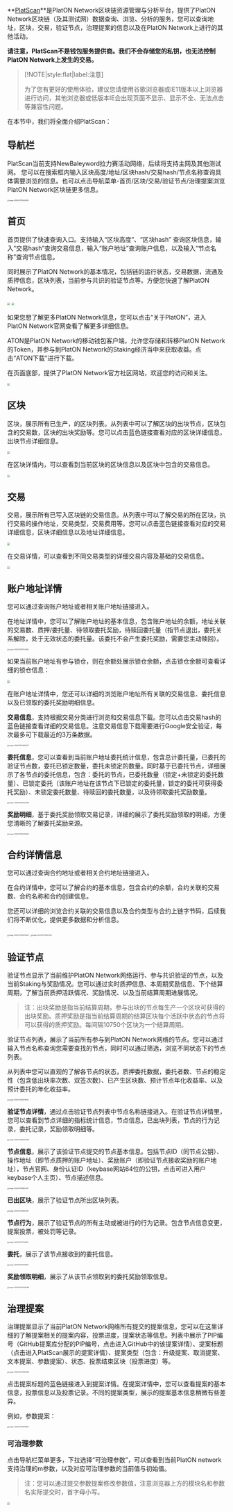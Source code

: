 **[PlatScan](https://platscan.test.platon.network/)**是PlatON Network区块链资源管理与分析平台，提供了PlatON Network区块链（及其测试网）数据查询、浏览、分析的服务，您可以查询地址，区块，交易，验证节点，治理提案的信息以及在PlatON Network上进行的其他活动。

**请注意，PlatScan不是钱包服务提供商。我们不会存储您的私钥，也无法控制PlatON Network上发生的交易。**

> [!NOTE|style:flat|label:注意]
>
> 为了您有更好的使用体验，建议您请使用谷歌浏览器或IE11版本以上浏览器进行访问，其他浏览器或低版本IE会出现页面不显示、显示不全、无法点击等兼容性问题。



在本节中，我们将全面介绍PlatScan：

## 导航栏

PlatScan当前支持NewBaleyword拉力赛活动网络，后续将支持主网及其他测试网。 您可以在搜索框内输入区块高度/地址/区块hash/交易hash/节点名称查询具体需要浏览的信息。也可以点击导航菜单-首页/区块/交易/验证节点/治理提案浏览PlatON Network区块链更多信息。

<img src="https://platonnetwork.github.io/Docs/zh-cn/Tool/PlatScan浏览器用户手册.assets/image-20200211115542500.png" alt="image-20200211115542500" style="zoom: 25%;" />



## 首页

首页提供了快速查询入口。支持输入“区块高度”、“区块hash” 查询区块信息，输入“交易hash”查询交易信息，输入“账户地址”查询账户信息，以及输入“节点名称”查询节点信息。

同时展示了PlatON Network的基本情况，包括链的运行状态，交易数据，流通及质押信息，区块列表，当前参与共识的验证节点等。方便您快速了解PlatON Network。

<img src="https://platonnetwork.github.io/Docs/zh-cn/Tool/PlatScan%E6%B5%8F%E8%A7%88%E5%99%A8%E7%94%A8%E6%88%B7%E6%89%8B%E5%86%8C.assets/wps1.png" style="zoom: 38%;" />

<img src="https://platonnetwork.github.io/Docs/zh-cn/Tool/PlatScan%E6%B5%8F%E8%A7%88%E5%99%A8%E7%94%A8%E6%88%B7%E6%89%8B%E5%86%8C.assets/wps2.png" style="zoom:38%;" />

如果您想了解更多PlatON Network信息，您可以点击“关于PlatON”，进入PlatON Network官网查看了解更多详细信息。

ATON是PlatON Network的移动钱包客户端，允许您存储和转移PlatON Network的Token，并参与到PlatON Network的Staking经济当中来获取收益。点击“ATON下载”进行下载。

在页面底部，提供了PlatON Network官方社区网站，欢迎您的访问和关注。

<img src="https://platonnetwork.github.io/Docs/zh-cn/Tool/PlatScan%E6%B5%8F%E8%A7%88%E5%99%A8%E7%94%A8%E6%88%B7%E6%89%8B%E5%86%8C.assets/wps3.png" style="zoom: 38%;" />

 

## 区块

区块，展示所有已生产，的区块列表。从列表中可以了解区块的出块节点，区块包含的交易数，区块的出块奖励等。您可以点击蓝色链接查看对应的区块详细信息，出块节点详细信息。

<img src="https://platonnetwork.github.io/Docs/zh-cn/Tool/PlatScan%E6%B5%8F%E8%A7%88%E5%99%A8%E7%94%A8%E6%88%B7%E6%89%8B%E5%86%8C.assets/wps4.png" style="zoom:38%;" />

在区块详情内，可以查看到当前区块的区块信息以及区块中包含的交易信息。

<img src="https://platonnetwork.github.io/Docs/zh-cn/Tool/PlatScan%E6%B5%8F%E8%A7%88%E5%99%A8%E7%94%A8%E6%88%B7%E6%89%8B%E5%86%8C.assets/wps5.png" style="zoom:38%;" />

 

## 交易

交易，展示所有已写入区块链的交易信息。从列表中可以了解交易的所在区块，执行交易的操作地址，交易类型，交易费用等。您可以点击蓝色链接查看对应的交易详细信息，区块详细信息以及地址详细信息。

<img src="https://platonnetwork.github.io/Docs/zh-cn/Tool/PlatScan%E6%B5%8F%E8%A7%88%E5%99%A8%E7%94%A8%E6%88%B7%E6%89%8B%E5%86%8C.assets/wps6.png" style="zoom:38%;" />

在交易详情，可以查看到不同交易类型的详细交易内容及基础的交易信息。

<img src="https://platonnetwork.github.io/Docs/zh-cn/Tool/PlatScan%E6%B5%8F%E8%A7%88%E5%99%A8%E7%94%A8%E6%88%B7%E6%89%8B%E5%86%8C.assets/wps7.png" style="zoom:38%;" />



## 账户地址详情

您可以通过查询账户地址或者相关账户地址链接进入。

在地址详情中，您可以了解账户地址的基本信息，包含账户地址的余额，地址关联的交易数、质押/委托量、待领取委托奖励，待赎回委托量（指节点退出，委托关系解除，处于无效状态的委托量。该委托不会产生委托奖励，需要您主动赎回）。

<img src="https://platonnetwork.github.io/Docs/zh-cn/Tool/PlatScan浏览器用户手册.assets/image-20200211151754582.png" alt="image-20200211151754582" style="zoom: 25%;" />

 

如果当前账户地址有参与锁仓，则在余额处展示锁仓余额，点击锁仓余额可查看详细的锁仓信息：

<img src="https://platonnetwork.github.io/Docs/zh-cn/Tool/PlatScan%E6%B5%8F%E8%A7%88%E5%99%A8%E7%94%A8%E6%88%B7%E6%89%8B%E5%86%8C.assets/wps23.png" style="zoom: 38%;" />



在账户地址详情中，您还可以详细的浏览账户地址所有关联的交易信息、委托信息以及已领取的委托奖励明细信息。

**交易信息**，支持根据交易分类进行浏览和交易信息下载。您可以点击交易hash的蓝色链接查看详细的交易信息。注意交易信息下载需要进行Google安全验证，每次最多可下载最近的3万条数据。

<img src="https://platonnetwork.github.io/Docs/zh-cn/Tool/PlatScan浏览器用户手册.assets/image-20200211154932977.png" alt="image-20200211154932977" style="zoom:25%;" />

**委托信息**，您可以查看到当前账户地址委托统计信息，包含总计委托量，已委托的验证节点数，委托已锁定数量，委托未锁定的数量。同时基于已委托节点，详细展示了各节点的委托信息，包含：委托的节点，已委托数量（锁定+未锁定的委托数量）、已锁定委托（该账户地址在该节点下已锁定的委托量，锁定的委托可获得委托奖励）、未锁定委托数量、待赎回的委托数量，以及待领取委托奖励数量。

<img src="https://platonnetwork.github.io/Docs/zh-cn/Tool/PlatScan浏览器用户手册.assets/image-20200211155024460.png" alt="image-20200211155024460" style="zoom:25%;" />

 **奖励明细**，基于委托奖励领取交易记录，详细的展示了委托奖励领取的明细，方便您清晰的了解委托奖励来源。

<img src="https://platonnetwork.github.io/Docs/zh-cn/Tool/PlatScan浏览器用户手册.assets/image-20200211155725569.png" alt="image-20200211155725569" style="zoom:25%;" /> 

 

## 合约详情信息

您可以通过查询合约地址或者相关合约地址链接进入。

在合约详情中，您可以了解合约的基本信息，包含合约的余额，合约关联的交易数、合约名称和合约创建信息。

您还可以详细的浏览合约关联的交易信息以及合约类型与合约上链字节码，后续我们将不断优化，提供更多数据和分析信息。

<img src="https://platonnetwork.github.io/Docs/zh-cn/Tool/PlatScan浏览器用户手册.assets/image-20200211160413429.png" alt="image-20200211160413429" style="zoom:25%;" />

<img src="https://platonnetwork.github.io/Docs/zh-cn/Tool/PlatScan浏览器用户手册.assets/image-20200211161347325.png" alt="image-20200211161347325" style="zoom: 25%;" />



## 验证节点

验证节点显示了当前维护PlatON Network网络运行、参与共识验证的节点，以及当前Staking与奖励情况。您可以通过实时质押信息、本周期奖励信息、下个结算周期，了解当前质押活跃情况、奖励情况、以及当前结算周期进展情况。

>  注：出块奖励是指当前结算周期，参与出块的节点每生产一个区块可获得的出块奖励。质押奖励是指当前结算周期的结算区块每个活跃中状态的节点将可以获得的质押奖励。每间隔10750个区块为一个结算周期。
>

验证节点列表，展示了当前所有参与到PlatON Network网络的节点。您可以通过输入节点名称查询您需要查找的节点，同时可以通过筛选，浏览不同状态下的节点列表。

从列表中您可以直观的了解各节点的状态，质押委托数据，委托者数、节点的稳定性（包含低出块率次数、双签次数）、已产生区块数、预计节点年化收益率、以及预计委托的年化收益率。

<img src="https://platonnetwork.github.io/Docs/zh-cn/Tool/PlatScan浏览器用户手册.assets/image-20200211162916792.png" alt="image-20200211162916792" style="zoom:25%;" />

**验证节点详情**，通过点击验证节点列表中节点名称链接进入。在验证节点详情里，您可以查看到节点详细的指标统计信息，节点信息，已出块列表，节点的行为记录，委托记录，奖励领取明细等。

<img src="https://platonnetwork.github.io/Docs/zh-cn/Tool/PlatScan浏览器用户手册.assets/image-20200211165503083.png" alt="image-20200211165503083" style="zoom:25%;" /> 

**节点信息**，展示了该验证节点提交的节点基本信息。包括节点ID（同节点公钥）、操作地址（即节点质押的账户地址）、奖励账户（即验证节点接收奖励的账户地址），节点官网、身份认证ID（keybase网站64位的公钥，点击可进入用户keybase个人主页）、节点描述信息。

<img src="https://platonnetwork.github.io/Docs/zh-cn/Tool/PlatScan浏览器用户手册.assets/image-20200211165803147.png" alt="image-20200211165803147" style="zoom:25%;" />

**已出区块**，展示了验证节点所出区块列表。

<img src="https://platonnetwork.github.io/Docs/zh-cn/Tool/PlatScan浏览器用户手册.assets/image-20200211165849281.png" alt="image-20200211165849281" style="zoom:25%;" /> 

**节点行为**，展示了验证节点的所有主动或被进行的行为记录。包含节点信息变更，提案投票，被处罚等记录。

<img src="https://platonnetwork.github.io/Docs/zh-cn/Tool/PlatScan浏览器用户手册.assets/image-20200211170102180.png" alt="image-20200211170102180" style="zoom:25%;" />

 **委托**，展示了该节点接收到的委托信息。

<img src="https://platonnetwork.github.io/Docs/zh-cn/Tool/PlatScan浏览器用户手册.assets/image-20200211170145979.png" alt="image-20200211170145979" style="zoom:25%;" />

 **奖励领取明细**，展示了从该节点领取到的委托奖励领取信息。

<img src="https://platonnetwork.github.io/Docs/zh-cn/Tool/PlatScan浏览器用户手册.assets/image-20200211170229088.png" alt="image-20200211170229088" style="zoom:25%;" />

 

## 治理提案

治理提案显示了当前PlatON Network网络所有提交的提案信息，您可以在这里详细的了解提案相关的提案内容，投票进度，提案状态等信息。列表中展示了PIP编号（GitHub提案库分配的PIP编号，点击进入GitHub中的该提案详情）、提案标题（点击进入PlatScan展示的提案详情）、提案类型（包含：升级提案、取消提案、文本提案、参数提案）、状态、投票结束区块（投票进度）等。

<img src="https://platonnetwork.github.io/Docs/zh-cn/Tool/PlatScan浏览器用户手册.assets/image-20200211170849989.png" alt="image-20200211170849989" style="zoom:25%;" />

点击提案标题的蓝色链接进入到提案详情。在提案详情中，您可以查看提案的基本信息，投票信息以及投票记录。不同的提案类型，展示的提案基本信息稍微有些差异。

例如，参数提案：

<img src="https://platonnetwork.github.io/Docs/zh-cn/Tool/PlatScan浏览器用户手册.assets/image-20200211171508956.png" alt="image-20200211171508956" style="zoom:25%;" />



### **可治理参数**

点击导航栏菜单更多，下拉选择“可治理参数”，可以查看到当前PlatON network支持治理的m参数，以及对应可治理参数的当前值与初始值。

>  注：您可以通过提交参数提案修改参数值，注意浏览器上方的模块名和参数名实际提交时，首字母小写。

<img src="https://platonnetwork.github.io/Docs/zh-cn/Tool/PlatScan%E6%B5%8F%E8%A7%88%E5%99%A8%E7%94%A8%E6%88%B7%E6%89%8B%E5%86%8C.assets/wps38.png" style="zoom: 38%;" />

